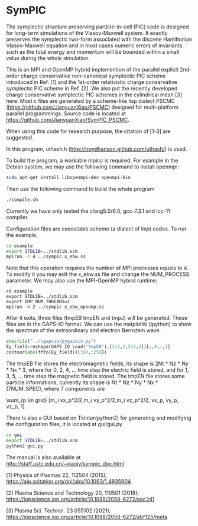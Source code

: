 # SymPIC
The symplectic structure preserving particle-in-cell (PIC) code is 
designed for long-term simulations of the Vlasov-Maxwell system. It 
exactly preserves the symplectic two-form associated with the discrete 
Hamiltonian Vlasov-Maxwell equation and in most cases numeric errors 
of invariants such as the total energy and momentum will be bounded within
a small value during the whole simulation.

This is an MPI and OpenMP hybrid implemention of the parallel explicit 
2nd-order charge conservative non-canonical symplectic PIC scheme introduced 
in Ref. [1] and the 1st-order relativistic charge conservative symplectic 
PIC scheme in Ref. [2]. We also put the recently developed charge conservative 
symplectic PIC schemes in the cylindrical mesh [3] here. Most c files are generated 
by a scheme-like lisp dialect PSCMC (https://github.com/JianyuanXiao/PSCMC) designed 
for multi-platform parallel programmings. Source code is located at https://github.com/JianyuanXiao/SymPIC_PSCMC.

When using this code for research purpose, the citation of [1-3] are suggested.

In this program, uthash.h (http://troydhanson.github.com/uthash/) is 
used.

To build the program, a workable mpicc is required. For example in the 
Debian system, we may use the following command to install openmpi:
```bash
sudo apt-get install libopenmpi-dev openmpi-bin
```
Then use the following command to build the whole program

```bash
./compile.sh
```

Currently we have only tested the clang5.0/6.0, gcc-7.3.1 and icc-11 compiler.

Configuration files are executable scheme (a dialect of lisp) codes. To run
the example, 

```bash
cd example
export STDLIB=../stdlib.scm
mpirun -n 4 ../sympic x_ebw.ss
```

Note that this operation requires the number of MPI processes equals to 4. To modify
it you may edit the x_ebw.ss file and change the NUM_PROCESS parameter. We may also
use the MPI-OpenMP hybrid runtime:

```
cd example
export STDLIB=../stdlib.scm
export OMP_NUM_THREADS=2
mpirun -n 2 ../sympic x_ebw_openmp.ss
```

After it exits, three files (tmpEB tmpEN and tmpJ) will be generated. 
These files are in the GAPS-IO format. We can use the matplotlib (ipython) to 
show the spectrum of the extraordinary and electron Bernstein wave.

```python
execfile("../cgapsio/pygapsio.py")
Ey_field=reshape(GAPS_IO_Load("tmpEB"),[512,2,512,3])[:,0,:,1]
contour(abs(fftn(Ey_field))[:60,:256])
```

The tmpEB file stores the electromagnetic fields, its shape
is 2Nt * Nz * Ny * Nx * 3, where for 0, 2, 4, ... time step the 
electric field is stored, and for 1, 3, 5, ... time step the 
magnetic field is stored. The tmpEN file stores some particle
informations, currently its shape is Nt * Nz * Ny * Nx * (7NUM_SPEC), 
where 7 components are 

\sum_{p \in grid} [m_i vx_p^2/2,m_i vy_p^2/2,m_i vz_p^2/2, vx_p, vy_p, vz_p, 1].

There is also a GUI based on Tkinter(python2) for generating and 
modifying the configuration files, it is located at gui/gui.py

```bash
cd gui
export STDLIB=../stdlib.scm
python2 gui.py
```

The manual is also available at http://staff.ustc.edu.cn/~xiaojy/sympic_doc.html


[1] Physics of Plasmas 22, 112504 (2015); https://aip.scitation.org/doi/abs/10.1063/1.4935904

[2] Plasma Science and Technology 20, 110501 (2018); https://iopscience.iop.org/article/10.1088/2058-6272/aac3d1

[3] Plasma Sci. Technol. 23 055102 (2021); https://iopscience.iop.org/article/10.1088/2058-6272/abf125/meta
